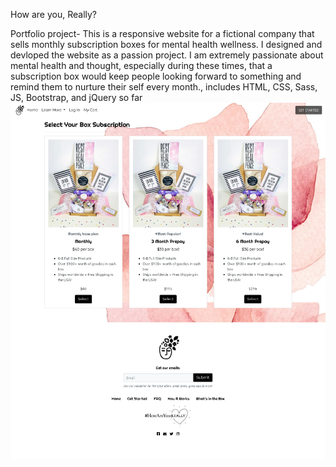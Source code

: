 How are you, Really?

Portfolio project- This is a responsive website for a fictional company that sells monthly subscription boxes for mental health wellness. I designed and devloped the website as a passion project. I am extremely passionate about mental health and thought, especially during these times, that a subscription box would keep people looking forward to something and remind them to nurture their self every month.,
includes HTML, CSS, Sass, JS, Bootstrap, and jQuery so far
![alt text](https://github.com/drobi710/How-are-you-really/blob/master/img/howareyoureally.png)
